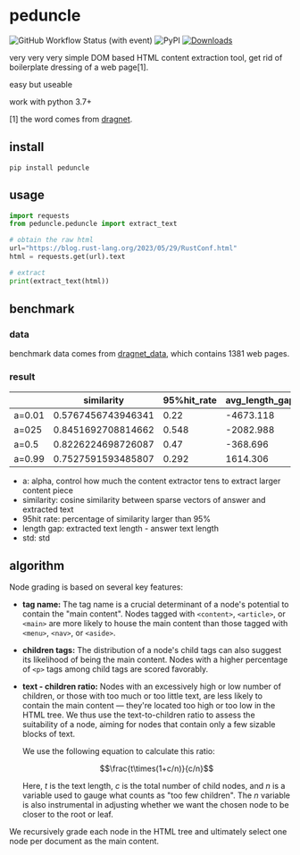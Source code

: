 # peduncle

![GitHub Workflow Status (with event)](https://img.shields.io/github/actions/workflow/status/midstreeeam/peduncle/publish.yml)
![PyPI](https://img.shields.io/pypi/v/peduncle)
[![Downloads](https://static.pepy.tech/badge/peduncle)](https://pepy.tech/project/peduncle)

very very very simple DOM based HTML content extraction tool, get rid of boilerplate dressing of a web page[1].

easy but useable

work with python 3.7+



[1] the word comes from [dragnet](https://github.com/dragnet-org/dragnet).

## install

```shell
pip install peduncle
```

## usage

```Python
import requests
from peduncle.peduncle import extract_text

# obtain the raw html
url="https://blog.rust-lang.org/2023/05/29/RustConf.html"
html = requests.get(url).text

# extract
print(extract_text(html))
```

## benchmark

### data

benchmark data comes from [dragnet_data](https://github.com/seomoz/dragnet_data), which contains 1381 web pages.

### result

|        | similarity         | 95%hit_rate | avg_length_gap(char) | length_gap_std     |
| ------ | ------------------ | ----------- | -------------------- | ------------------ |
| a=0.01 | 0.5767456743946341 | 0.22        | -4673.118            | 15343.704819895227 |
| a=025  | 0.8451692708814662 | 0.548       | -2082.988            | 14502.183923390849 |
| a=0.5  | 0.8226224698726087 | 0.47        | -368.696             | 8452.075615349402  |
| a=0.99 | 0.7527591593485807 | 0.292       | 1614.306             | 7917.618208044891  |

- a: alpha, control how much the content extractor tens to extract larger content piece
- similarity: cosine similarity between sparse vectors of answer and extracted text
- 95hit rate: percentage of similarity larger than 95%
- length gap: extracted text length - answer text length
- std: std

## algorithm

Node grading is based on several key features:

- **tag name:** The tag name is a crucial determinant of a node's potential to contain the "main content". Nodes tagged with `<content>`, `<article>`, or `<main>` are more likely to house the main content than those tagged with `<menu>`, `<nav>`, or `<aside>`.

- **children tags:** The distribution of a node's child tags can also suggest its likelihood of being the main content. Nodes with a higher percentage of `<p>` tags among child tags are scored favorably.

- **text - children ratio:** Nodes with an excessively high or low number of children, or those with too much or too little text, are less likely to contain the main content — they're located too high or too low in the HTML tree. We thus use the text-to-children ratio to assess the suitability of a node, aiming for nodes that contain only a few sizable blocks of text.

  We use the following equation to calculate this ratio:
  
  $$\frac{t\times(1+c/n)}{c/n}$$
  
  Here, $t$ is the text length, $c$ is the total number of child nodes, and $n$ is a variable used to gauge what counts as "too few children". The $n$ variable is also instrumental in adjusting whether we want the chosen node to be closer to the root or leaf.

We recursively grade each node in the HTML tree and ultimately select one node per document as the main content.
